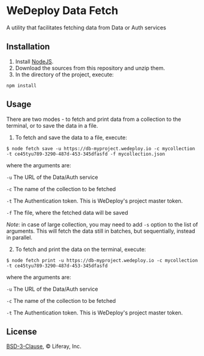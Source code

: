 # WeDeploy Data Fetch

A utility that facilitates fetching data from Data or Auth services

## Installation

1. Install [NodeJS](https://nodejs.org/en/).
2. Download the sources from this repository and unzip them.
3. In the directory of the project, execute:

```
npm install
```

## Usage

There are two modes - to fetch and print data from a collection to the terminal, or to save the data in a file.

1. To fetch and save the data to a file, execute:

```
$ node fetch save -u https://db-myproject.wedeploy.io -c mycollection -t ce45tyu789-3290-487d-453-345dfasfd -f mycollection.json
```

where the arguments are:

`-u` The URL of the Data/Auth service

`-c` The name of the collection to be fetched

`-t` The Authentication token. This is WeDeploy's project master token.

`-f` The file, where the fetched data will be saved

_Note_: in case of large collection, you may need to add `-s` option to the list of arguments. This will fetch the data still in batches, but sequentially, instead in parallel.

2. To fetch and print the data on the terminal, execute:

```
$ node fetch print -u https://db-myproject.wedeploy.io -c mycollection -t ce45tyu789-3290-487d-453-345dfasfd
```

where the arguments are:

`-u` The URL of the Data/Auth service

`-c` The name of the collection to be fetched

`-t` The Authentication token. This is WeDeploy's project master token.

## License

[BSD-3-Clause](https://spdx.org/licenses/BSD-3-Clause.html), © Liferay, Inc.
